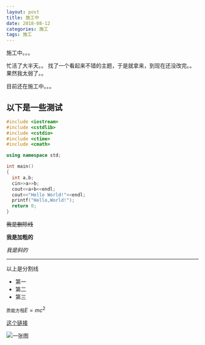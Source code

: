 ```yaml
---
layout: post
title: 施工中
date: 2018-08-12
categories: 施工
tags: 施工
---
```

施工中。。。

忙活了大半天。。
找了一个看起来不错的主题，于是就拿来，到现在还没改完。。
果然我太弱了。。

目前还在施工中。。。

## 以下是一些测试

```cpp
#include <iostream>
#include <cstdlib>
#include <cstdio>
#include <ctime>
#include <cmath>

using namespace std;

int main()
{
  int a,b;
  cin>>a>>b;
  cout<<a+b<<endl;
  cout<<"Hello World!"<<endl;
  printf("Hello,World!");
  return 0;
}
```

~~我是删除线~~

**我是加粗的**

_我是斜的_

------------

以上是分割线

- 第一
- 第二
- 第三

`质能方程`$E=mc^2$

[这个链接](https://wwwxxxzzz666.github.io)

![一张图](http://www.bay12games.com/dwarves/screens/adv44.png)

